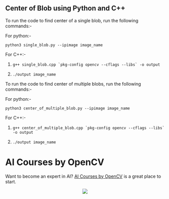 ## Center of Blob using Python and C++

To run the code to find center of a single blob, run the following commands:-

For python:-

`python3 single_blob.py --ipimage image_name`

For C++:-

1. `` g++ single_blob.cpp `pkg-config opencv --cflags --libs` -o output ``

2. `./output image_name`

To run the code to find center of multiple blobs, run the following commands:-

For python:-

`python3 center_of_multiple_blob.py --ipimage image_name`

For C++:-

1. `` g++ center_of_multiple_blob.cpp `pkg-config opencv --cflags --libs` -o output ``

2. `./output image_name`

# AI Courses by OpenCV

Want to become an expert in AI?
[AI Courses by OpenCV](https://opencv.org/courses/) is a great place to start.

<a href="https://opencv.org/courses/">
<p align="center">
<img src="https://www.learnopencv.com/wp-content/uploads/2020/04/AI-Courses-By-OpenCV-Github.png">
</p>
</a>
